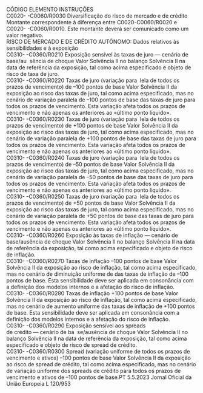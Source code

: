  
CÓDIGO  ELEMENTO  INSTRUÇÕES  
C0020- 
-C0060/R0030  Diversificação do risco de 
mercado e de crédito  Montante correspondente à diferença entre C0020-C0060/R0020 e C0020- 
-C0060/R0010. 
Este montante deverá ser comunicado como um valor negativo.  
RISCO DE MERCADO E DE CRÉDITO AUTÓNOMO: Dados relativos às sensibilidades e à exposição  
C0310- 
-C0360/R0210  Exposição sensível às taxas de 
juro — cenário de base/au ­
sência de choque  Valor Solvência II no balanço Solvência II na data de referência da exposição, tal 
como acima especificado e objeto de risco de taxa de juro.  
C0310- 
-C0360/R0220  Taxas de juro (variação para ­
lela de todos os prazos de 
vencimento) de –100 pontos 
de base  Valor Solvência II da exposição ao risco das taxas de juro, tal como acima 
especificado, mas no cenário de variação paralela de –100 pontos de base das 
taxas de juro para todos os prazos de vencimento. Esta variação afeta todos os 
prazos de vencimento e não apenas os anteriores ao «último ponto líquido».  
C0310- 
-C0360/R0230  Taxas de juro (variação para ­
lela de todos os prazos de 
vencimento) de +100 pontos 
de base  Valor Solvência II da exposição ao risco das taxas de juro, tal como acima 
especificado, mas no cenário de variação paralela de +100 pontos de base das 
taxas de juro para todos os prazos de vencimento. Esta variação afeta todos os 
prazos de vencimento e não apenas os anteriores ao «último ponto líquido».  
C0310- 
-C0360/R0240  Taxas de juro (variação para ­
lela de todos os prazos de 
vencimento) de –50 pontos de 
base  Valor Solvência II da exposição ao risco das taxas de juro, tal como acima 
especificado, mas no cenário de variação paralela de –50 pontos de base das 
taxas de juro para todos os prazos de vencimento. Esta variação afeta todos os 
prazos de vencimento e não apenas os anteriores ao «último ponto líquido».  
C0310- 
-C0360/R0250  Taxas de juro (variação para ­
lela de todos os prazos de 
vencimento) de +50 pontos de 
base  Valor Solvência II da exposição ao risco das taxas de juro, tal como acima 
especificado, mas no cenário de variação paralela de +50 pontos de base das 
taxas de juro para todos os prazos de vencimento. Esta variação afeta todos os 
prazos de vencimento e não apenas os anteriores ao «último ponto líquido».  
C0310- 
-C0360/R0260  Exposição às taxas de inflação 
— cenário de base/ausência de 
choque  Valor Solvência II no balanço Solvência II na data de referência da exposição, tal 
como acima especificado e objeto de risco de inflação.  
C0310- 
-C0360/R0270  Taxas de inflação –100 pontos 
de base  Valor Solvência II da exposição ao risco de inflação, tal como acima especificado, 
mas no cenário de diminuição uniforme de das taxas de inflação de –100 pontos 
de base. 
Esta sensibilidade deve ser aplicada em consonância com a definição dos modelos 
internos e a afetação do risco de inflação.  
C0310- 
-C0360/R0280  Taxas de inflação +100 pontos 
de base  Valor Solvência II da exposição ao risco de inflação, tal como acima especificado, 
mas no cenário de aumento uniforme das taxas de inflação de +100 pontos de 
base. 
Esta sensibilidade deve ser aplicada em consonância com a definição dos modelos 
internos e a afetação do risco de inflação.  
C0310- 
-C0360/R0290  Exposição sensível aos  spreads  
de crédito — cenário de ba ­
se/ausência de choque  Valor Solvência II no balanço Solvência II na data de referência da exposição, tal 
como acima especificado e objeto de risco de  spread  de crédito.  
C0310- 
-C0360/R0300  Spread  (variação uniforme de 
todos os prazos de vencimento 
e ativos) –100 pontos de base  Valor Solvência II da exposição ao risco de  spread  de crédito, tal como acima 
especificado, mas no cenário de variação uniforme dos  spreads  de crédito para 
todos os prazos de vencimento e ativos de –100 pontos de base.PT  5.5.2023 Jornal Oficial da União Europeia L 120/953